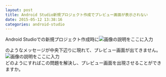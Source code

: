 ```yaml
---
layout: post
title: Android Studio新規プロジェクト作成でプレビュー画面が表示されない
date: 2015-05-12 13:38:16
categories: android-studio
---
```

<!-- {% raw %} -->
<p>Android Studioでの新規プロジェクト作成時に<img src="https://i.stack.imgur.com/Jvu5P.png" alt="画像の説明をここに入力"></p>

<p>のようなメッセージが中央下辺りに現れて、プレビュー画面が出てきません。<img src="https://i.stack.imgur.com/2f8sj.png" alt="画像の説明をここに入力"><br>
どのようにすればこの問題を解決し、プレビュー画面を出現させることができますか。</p>
<!-- {% endraw %} -->

